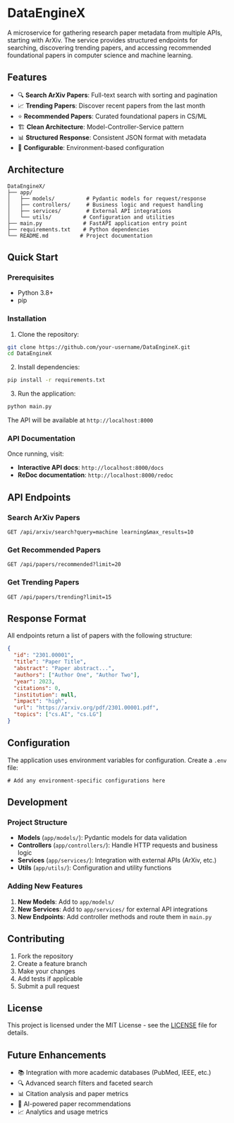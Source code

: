 # DataEngineX

A microservice for gathering research paper metadata from multiple APIs, starting with ArXiv. The service provides structured endpoints for searching, discovering trending papers, and accessing recommended foundational papers in computer science and machine learning.

## Features

- 🔍 **Search ArXiv Papers**: Full-text search with sorting and pagination
- 📈 **Trending Papers**: Discover recent papers from the last month
- ⭐ **Recommended Papers**: Curated foundational papers in CS/ML
- 🏗️ **Clean Architecture**: Model-Controller-Service pattern
- 📊 **Structured Response**: Consistent JSON format with metadata
- 🔧 **Configurable**: Environment-based configuration

## Architecture

```
DataEngineX/
├── app/
│   ├── models/          # Pydantic models for request/response
│   ├── controllers/     # Business logic and request handling
│   ├── services/        # External API integrations
│   └── utils/          # Configuration and utilities
├── main.py             # FastAPI application entry point
├── requirements.txt    # Python dependencies
└── README.md          # Project documentation
```

## Quick Start

### Prerequisites
- Python 3.8+
- pip

### Installation

1. Clone the repository:
```bash
git clone https://github.com/your-username/DataEngineX.git
cd DataEngineX
```

2. Install dependencies:
```bash
pip install -r requirements.txt
```

3. Run the application:
```bash
python main.py
```

The API will be available at `http://localhost:8000`

### API Documentation

Once running, visit:
- **Interactive API docs**: `http://localhost:8000/docs`
- **ReDoc documentation**: `http://localhost:8000/redoc`

## API Endpoints

### Search ArXiv Papers
```
GET /api/arxiv/search?query=machine learning&max_results=10
```

### Get Recommended Papers
```
GET /api/papers/recommended?limit=20
```

### Get Trending Papers
```
GET /api/papers/trending?limit=15
```

## Response Format

All endpoints return a list of papers with the following structure:

```json
{
  "id": "2301.00001",
  "title": "Paper Title",
  "abstract": "Paper abstract...",
  "authors": ["Author One", "Author Two"],
  "year": 2023,
  "citations": 0,
  "institution": null,
  "impact": "high",
  "url": "https://arxiv.org/pdf/2301.00001.pdf",
  "topics": ["cs.AI", "cs.LG"]
}
```

## Configuration

The application uses environment variables for configuration. Create a `.env` file:

```env
# Add any environment-specific configurations here
```

## Development

### Project Structure

- **Models** (`app/models/`): Pydantic models for data validation
- **Controllers** (`app/controllers/`): Handle HTTP requests and business logic
- **Services** (`app/services/`): Integration with external APIs (ArXiv, etc.)
- **Utils** (`app/utils/`): Configuration and utility functions

### Adding New Features

1. **New Models**: Add to `app/models/`
2. **New Services**: Add to `app/services/` for external API integrations
3. **New Endpoints**: Add controller methods and route them in `main.py`

## Contributing

1. Fork the repository
2. Create a feature branch
3. Make your changes
4. Add tests if applicable
5. Submit a pull request

## License

This project is licensed under the MIT License - see the [LICENSE](LICENSE) file for details.

## Future Enhancements

- 📚 Integration with more academic databases (PubMed, IEEE, etc.)
- 🔍 Advanced search filters and faceted search
- 📊 Citation analysis and paper metrics
- 🤖 AI-powered paper recommendations
- 📈 Analytics and usage metrics
